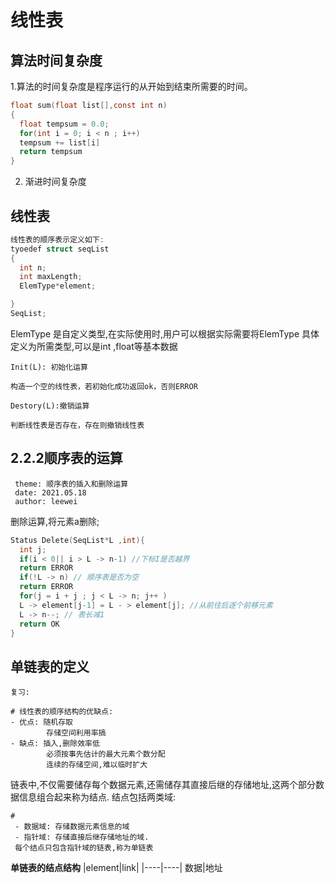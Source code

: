 # 线性表

## 算法时间复杂度

1.算法的时间复杂度是程序运行的从开始到结束所需要的时间。

```C
float sum(float list[],const int n)
{
  float tempsum = 0.0;
  for(int i = 0; i < n ; i++)
  tempsum += list[i]
  return tempsum
}
```
2. 渐进时间复杂度

## 线性表


```C
线性表的顺序表示定义如下:
tyoedef struct seqList 
{
  int n;
  int maxLength;
  ElemType*element;

}
SeqList;
```

ElemType 是自定义类型,在实际使用时,用户可以根据实际需要将ElemType 具体定义为所需类型,可以是int ,float等基本数据
```
Init(L): 初始化运算

构造一个空的线性表，若初始化成功返回ok，否则ERROR

Destory(L):撤销运算

判断线性表是否存在，存在则撤销线性表

```

## 2.2.2顺序表的运算

```
 theme: 顺序表的插入和删除运算
 date: 2021.05.18
 author: leewei
```
    

删除运算,将元素a删除;

```C
Status Delete(SeqList*L ,int){
  int j;
  if(i < 0|| i > L -> n-1) //下标I是否越界
  return ERROR
  if(!L -> n) // 顺序表是否为空
  return ERROR
  for(j = i + j ; j < L -> n; j++ ) 
  L -> element[j-1] = L - > element[j]; //从前往后逐个前移元素
  L -> n--; // 表长减1
  return OK 
}

```


## 单链表的定义

```
复习:

# 线性表的顺序结构的优缺点:
- 优点: 随机存取
        存储空间利用率搞
- 缺点: 插入,删除效率低
        必须按事先估计的最大元素个数分配
        连续的存储空间,难以临时扩大

```

链表中,不仅需要储存每个数据元素,还需储存其直接后继的存储地址,这两个部分数据信息组合起来称为结点.
结点包括两类域:

    # 
     - 数据域: 存储数据元素信息的域
     - 指针域: 存储直接后继存储地址的域.
     每个结点只包含指针域的链表,称为单链表
    
**单链表的结点结构**
|element|link|
|----|----|
数据|地址
